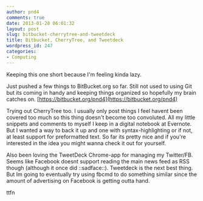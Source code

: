 ```yaml
---
author: pnd4
comments: true
date: 2013-01-28 06:01:32
layout: post
slug: bitbucket-cherrytree-and-tweetdeck
title: Bitbucket, CherryTree, and Tweetdeck
wordpress_id: 247
categories:
- Computing
---
```


Keeping this one short because I'm feeling kinda lazy.

Just pushed a few things to BitBucket.org so far. Still not used to using Git but its coming in handy and keeping things organized so hopefully my brain catches on.
[https://bitbucket.org/pnd4](https://bitbucket.org/pnd4)

Trying out CherryTree too. I usually only post things I feel havent been covered too much so this thing doesn't become too convoluted. All my little snippets and comments to myself I keep in a digital notebook at Evernote. But I wanted a way to back it up and one with syntax-highlighting or if not, at least support for preformatted text. So far its pretty nice and if you're interested in the idea you might wanna check it out for yourself.

Also been loving the TweetDeck Chrome-app for managing my Twitter/FB. Seems like Facebook doesnt support reading the main news feed as RSS though (although it once did ::sadface::). Tweetdeck is the next best thing. But Im going to eventually try using fbcmd to do something similar since the amount of advertising on Facebook is getting outta hand.

ttfn
